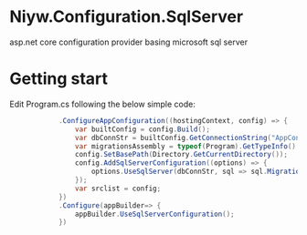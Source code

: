 # Niyw.Configuration.SqlServer
asp.net core configuration provider basing microsoft sql server

# Getting start
Edit Program.cs following the below simple code:
``` csharp
            .ConfigureAppConfiguration((hostingContext, config) => {
                var builtConfig = config.Build();
                var dbConnStr = builtConfig.GetConnectionString("AppConfigDB");              
                var migrationsAssembly = typeof(Program).GetTypeInfo().Assembly.GetName().Name;
                config.SetBasePath(Directory.GetCurrentDirectory());
                config.AddSqlServerConfiguration((options) => {
                    options.UseSqlServer(dbConnStr, sql => sql.MigrationsAssembly(migrationsAssembly));
                });
                var srclist = config;
            })
            .Configure(appBuilder=> {
                appBuilder.UseSqlServerConfiguration();
            })
```